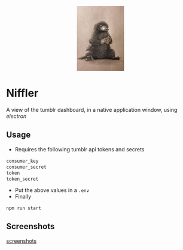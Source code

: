 <p align="center">
<img src="https://raw.githubusercontent.com/surbhitt/niffler/main/assets/niffler.jpg" width=25% height=25%>
</p>

# Niffler

A view of the tumblr dashboard, in a native application window, using *electron*

## Usage

- Requires the following tumblr api tokens and secrets
```
consumer_key
consumer_secret
token
token_secret
```

- Put the above values in a `.env`
- Finally
```
npm run start
```

## Screenshots
[screenshots](https://raw.githubusercontent.com/surbhitt/niffler/main/assets/ss.png)
